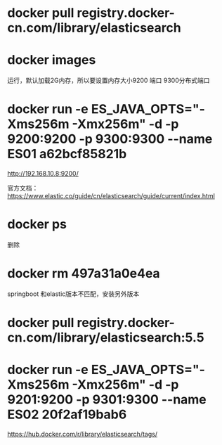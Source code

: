 
# docker pull registry.docker-cn.com/library/elasticsearch
# docker images

运行，默认加载2G内存，所以要设置内存大小9200 端口 9300分布式端口

# docker run -e ES_JAVA_OPTS="-Xms256m -Xmx256m" -d -p 9200:9200 -p 9300:9300 --name ES01 a62bcf85821b

http://192.168.10.8:9200/

官方文档：https://www.elastic.co/guide/cn/elasticsearch/guide/current/index.html

# docker ps

删除

# docker rm 497a31a0e4ea

springboot 和elastic版本不匹配，安装另外版本

# docker pull registry.docker-cn.com/library/elasticsearch:5.5

# docker run -e ES_JAVA_OPTS="-Xms256m -Xmx256m" -d -p 9201:9200 -p 9301:9300 --name ES02 20f2af19bab6


https://hub.docker.com/r/library/elasticsearch/tags/

